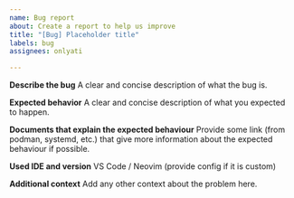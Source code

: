 ```yaml
---
name: Bug report
about: Create a report to help us improve
title: "[Bug] Placeholder title"
labels: bug
assignees: onlyati

---
```


**Describe the bug**
A clear and concise description of what the bug is.

**Expected behavior**
A clear and concise description of what you expected to happen.

**Documents that explain the expected behaviour**
Provide some link (from podman, systemd, etc.) that give more information about the expected behaviour if possible.

**Used IDE and version**
VS Code / Neovim (provide config if it is custom)

**Additional context**
Add any other context about the problem here.
